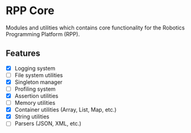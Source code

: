 # RPP Core

Modules and utilities which contains core functionality for the Robotics Programming Platform (RPP).

## Features

- [x] Logging system
- [ ] File system utilities
- [x] Singleton manager
- [ ] Profiling system
- [x] Assertion utilities
- [ ] Memory utilities
- [x] Container utilities (Array, List, Map, etc.)
- [x] String utilities
- [ ] Parsers (JSON, XML, etc.)
